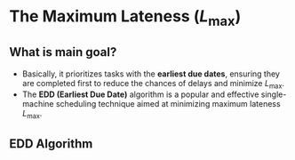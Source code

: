 # The Maximum Lateness $(L_{\max})$
## What is main goal?

- Basically, it prioritizes tasks with the **earliest due dates**, ensuring they are completed first to reduce the chances of delays and minimize $L_{\max}$.
- The **EDD (Earliest Due Date)** algorithm is a popular and effective single-machine scheduling technique aimed at minimizing maximum lateness $L_{\max}$.

## EDD Algorithm